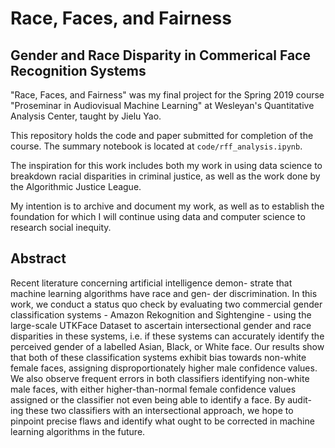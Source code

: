 # Race, Faces, and Fairness
## Gender and Race Disparity in Commerical Face Recognition Systems
"Race, Faces, and Fairness" was my final project for the Spring 2019 course "Proseminar in Audiovisual Machine Learning" at Wesleyan's Quantitative Analysis Center, taught by Jielu Yao. 

This repository holds the code and paper submitted for completion of the course. The summary notebook is located at `code/rff_analysis.ipynb`.

The inspiration for this work includes both my work in using data science to breakdown racial disparities in criminal justice, as well as the work done by the Algorithmic Justice League.

My intention is to archive and document my work, as well as to establish the foundation for which I will continue using data and computer science to research social inequity. 

## Abstract
Recent literature concerning artificial intelligence demon-
strate that machine learning algorithms have race and gen-
der discrimination. In this work, we conduct a status quo
check by evaluating two commercial gender classification
systems - Amazon Rekognition and Sightengine - using the
large-scale UTKFace Dataset to ascertain intersectional
gender and race disparities in these systems, i.e. if these
systems can accurately identify the perceived gender of
a labelled Asian, Black, or White face. Our results show
that both of these classification systems exhibit bias towards
non-white female faces, assigning disproportionately higher
male confidence values. We also observe frequent errors in
both classifiers identifying non-white male faces, with either
higher-than-normal female confidence values assigned or
the classifier not even being able to identify a face. By audit-
ing these two classifiers with an intersectional approach, we
hope to pinpoint precise flaws and identify what ought to be
corrected in machine learning algorithms in the future.